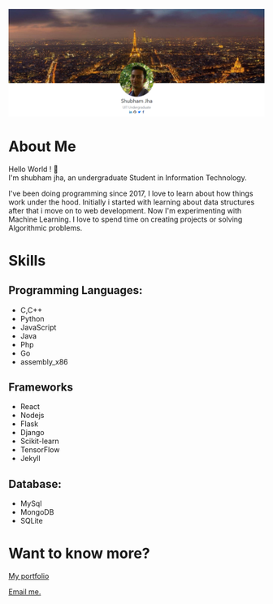 ![](header.PNG)
# About Me
Hello World ! :raised_hands: <br/>
I'm shubham jha, an undergraduate Student in Information Technology.

I've been doing programming since 2017, I love to learn about how things work under the hood. Initially i started with learning about data structures after that i move on to web development. Now I'm experimenting with Machine Learning. I love to spend time on creating projects or solving Algorithmic problems.

# Skills
## Programming Languages:
* C,C++
* Python
* JavaScript
* Java 
* Php
* Go
* assembly_x86

## Frameworks
* React
* Nodejs
* Flask
* Django
* Scikit-learn
* TensorFlow
* Jekyll

## Database:
* MySql
* MongoDB
* SQLite


# Want to know more?

[My portfolio](https://whoamishubham.github.io/)

[Email me.](whoamishubham@gmail.com) 
